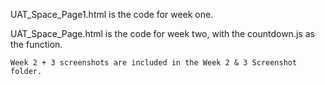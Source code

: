 UAT_Space_Page1.html is the code for week one. 

UAT_Space_Page.html is the code for week two, with the countdown.js as the function. 
    
    Week 2 + 3 screenshots are included in the Week 2 & 3 Screenshot folder.
